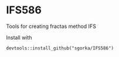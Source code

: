 
# IFS586

Tools for creating fractas method IFS

Install with 
```
devtools::install_github("sgorka/IFS586")
```